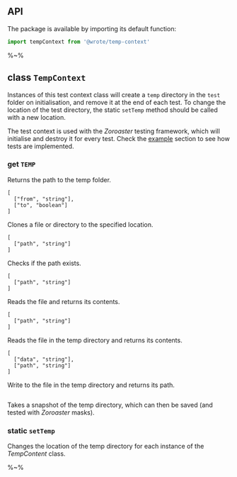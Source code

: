 ## API

The package is available by importing its default function:

```js
import tempContext from '@wrote/temp-context'
```

%~%

## **class `TempContext`**

Instances of this test context class will create a `temp` directory in the `test` folder on initialisation, and remove it at the end of each test. To change the location of the test directory, the static `setTemp` method should be called with a new location.

The test context is used with the _Zoroaster_ testing framework, which will initialise and destroy it for every test. Check the [example](#example) section to see how tests are implemented.

### get `TEMP`

Returns the path to the temp folder.

```### async clone
[
  ["from", "string"],
  ["to", "boolean"]
]
```

Clones a file or directory to the specified location.

```### async exists => boolean
[
  ["path", "string"]
]
```

Checks if the path exists.

```### async read => string
[
  ["path", "string"]
]
```

Reads the file and returns its contents.

```### async readInTemp => string
[
  ["path", "string"]
]
```

Reads the file in the temp directory and returns its contents.

```### async write => string
[
  ["data", "string"],
  ["path", "string"]
]
```

Write to the file in the temp directory and returns its path.

```### async snapshot => string
```

Takes a snapshot of the temp directory, which can then be saved (and tested with _Zoroaster_ masks).

### static `setTemp`

Changes the location of the temp directory for each instance of the _TempContent_ class.

%~%